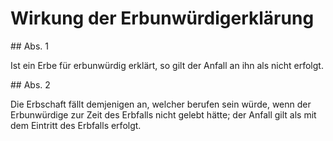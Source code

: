 # Wirkung der Erbunwürdigerklärung



\#\# Abs. 1

 Ist ein Erbe für erbunwürdig erklärt, so gilt der Anfall an ihn als nicht erfolgt.

\#\# Abs. 2

 Die Erbschaft fällt demjenigen an, welcher berufen sein würde, wenn der Erbunwürdige zur Zeit des Erbfalls nicht gelebt hätte; der Anfall gilt als mit dem Eintritt des Erbfalls erfolgt. 

